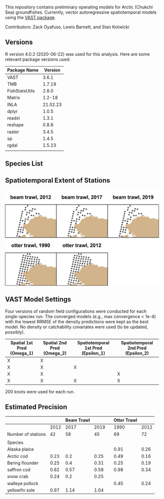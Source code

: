 This repository contains preliminary operating models for Arctic (Chukchi Sea) 
groundfishes. Currently, vector autoregressive spatiotemporal models using the
[VAST package](https://github.com/James-Thorson-NOAA/VAST).

Contributors: Zack Oyafuso, Lewis Barnett, and Stan Kotwicki

## Versions
R version 4.0.2 (2020-06-22) was used for this analysis. Here are some relevant
package versions used:

| Package Name    | Version        |
|-----------------|----------------|
| VAST            | 3.6.1          | 
| TMB             | 1.7.19         |   
| FishStatsUtils  | 2.8.0          | 
| Matrix          | 1.2-18         | 
| INLA            | 21.02.23       | 
| dplyr           | 1.0.5          | 
| readxl          | 1.3.1          | 
| reshape         | 0.8.8          | 
| raster          | 3.4.5          | 
| sp              | 1.4.5          | 
| rgdal           | 1.5.23         | 
|                 |            | 

## Species List

## Spatiotemporal Extent of Stations
![Location of stations for each gear and year surveyed](graphics/map_of_stations.png)

## VAST Model Settings
Four versions of random field configurations were conducted for each 
single-species run. The converged models (e.g., max convergence < 1e-4)
with the lowest RRMSE of the density predictions were kept as the 
best model. No density or catchability covariates were used (to be 
updated, possibly).

| Spatial 1st Pred (Omega_1)| Spatial 2nd Pred (Omega_2)| Spatiotemporal 1st Pred (Epsilon_1)| Spatiotemporal 2nd Pred (Epsilon_2)|
|---------------------------|---------------------------|------------------------------------|------------------------------------|
| X                         | X                         |                                    |                                    | 
| X                         | X                         | X                                  |                                    | 
| X                         | X                         |                                    | X                                  | 
| X                         | X                         | X                                  | X                                  | 

200 knots were used for each run.

## Estimated Precision
|                            |      | Beam   Trawl |      |   | Otter   Trawl |      |
|----------------------------|------|--------------|------|---|---------------|------|
|                            | 2012 | 2017         | 2019 |   | 1990          | 2012 |
| Number of stations         | 42   | 58           | 45   |   | 69            | 72   |
|                            |      |              |      |   |               |      |
| Species                    |      |              |      |   |               |      |
| Alaska plaice              |      |              |      |   | 0.91          | 0.26 |
| Arctic cod                 | 0.23 | 0.2          | 0.25 |   | 0.49          | 0.16 |
| Bering flounder            | 0.25 | 0.4          | 0.31 |   | 0.25          | 0.19 |
| saffron cod                | 0.62 | 0.57         | 0.58 |   | 0.98          | 0.34 |
| snow crab                  | 0.24 | 0.2          | 0.25 |   |               |      |
| walleye pollock            |      |              |      |   | 0.45          | 0.24 |
| yellowfin sole             | 0.97 | 1.14         | 1.04 |   |               |      |
